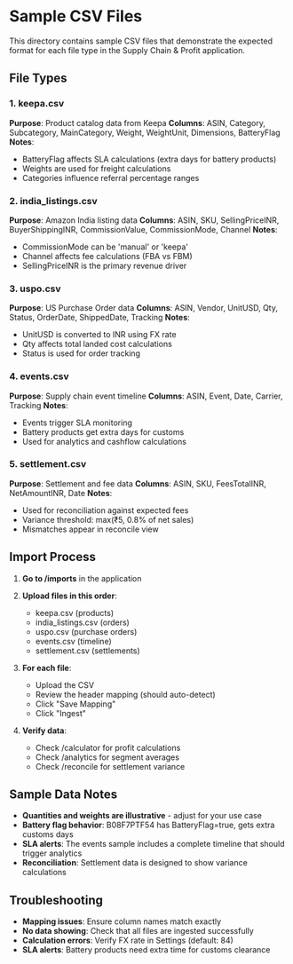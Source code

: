# Sample CSV Files

This directory contains sample CSV files that demonstrate the expected format for each file type in the Supply Chain & Profit application.

## File Types

### 1. keepa.csv
**Purpose**: Product catalog data from Keepa
**Columns**: ASIN, Category, Subcategory, MainCategory, Weight, WeightUnit, Dimensions, BatteryFlag
**Notes**: 
- BatteryFlag affects SLA calculations (extra days for battery products)
- Weights are used for freight calculations
- Categories influence referral percentage ranges

### 2. india_listings.csv
**Purpose**: Amazon India listing data
**Columns**: ASIN, SKU, SellingPriceINR, BuyerShippingINR, CommissionValue, CommissionMode, Channel
**Notes**:
- CommissionMode can be 'manual' or 'keepa'
- Channel affects fee calculations (FBA vs FBM)
- SellingPriceINR is the primary revenue driver

### 3. uspo.csv
**Purpose**: US Purchase Order data
**Columns**: ASIN, Vendor, UnitUSD, Qty, Status, OrderDate, ShippedDate, Tracking
**Notes**:
- UnitUSD is converted to INR using FX rate
- Qty affects total landed cost calculations
- Status is used for order tracking

### 4. events.csv
**Purpose**: Supply chain event timeline
**Columns**: ASIN, Event, Date, Carrier, Tracking
**Notes**:
- Events trigger SLA monitoring
- Battery products get extra days for customs
- Used for analytics and cashflow calculations

### 5. settlement.csv
**Purpose**: Settlement and fee data
**Columns**: ASIN, SKU, FeesTotalINR, NetAmountINR, Date
**Notes**:
- Used for reconciliation against expected fees
- Variance threshold: max(₹5, 0.8% of net sales)
- Mismatches appear in reconcile view

## Import Process

1. **Go to /imports** in the application
2. **Upload files in this order**:
   - keepa.csv (products)
   - india_listings.csv (orders)
   - uspo.csv (purchase orders)
   - events.csv (timeline)
   - settlement.csv (settlements)

3. **For each file**:
   - Upload the CSV
   - Review the header mapping (should auto-detect)
   - Click "Save Mapping"
   - Click "Ingest"

4. **Verify data**:
   - Check /calculator for profit calculations
   - Check /analytics for segment averages
   - Check /reconcile for settlement variance

## Sample Data Notes

- **Quantities and weights are illustrative** - adjust for your use case
- **Battery flag behavior**: B08F7PTF54 has BatteryFlag=true, gets extra customs days
- **SLA alerts**: The events sample includes a complete timeline that should trigger analytics
- **Reconciliation**: Settlement data is designed to show variance calculations

## Troubleshooting

- **Mapping issues**: Ensure column names match exactly
- **No data showing**: Check that all files are ingested successfully
- **Calculation errors**: Verify FX rate in Settings (default: 84)
- **SLA alerts**: Battery products need extra time for customs clearance
